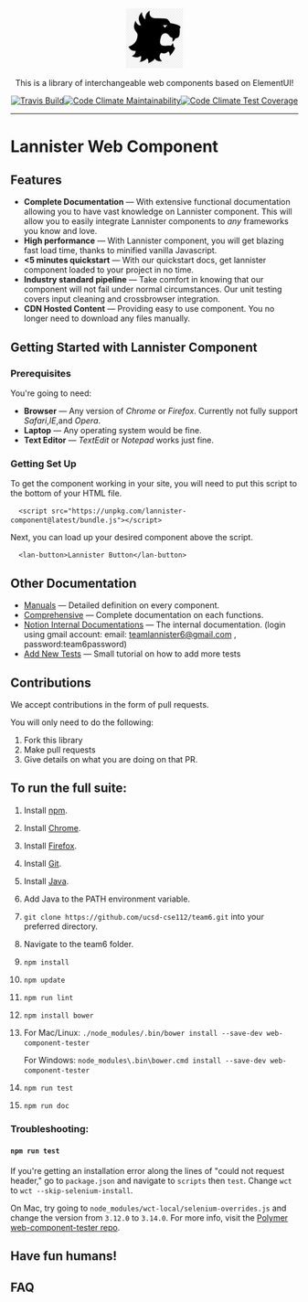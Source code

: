 <p align="center"><img src="lannister-logo.png" alt="Team 6 Logo" width=100><br/></p>
<p align="center">This is a library of interchangeable web components based on ElementUI!</p>
<p align="center">
  <a href="https://travis-ci.com/ucsd-cse112/team6"><img src="https://travis-ci.com/ucsd-cse112/team6.svg?token=9sQiopNr8YmCX4xj3GFq&branch=master" alt="Travis Build"><img src="https://api.codeclimate.com/v1/badges/d7879f033179d610db07/maintainability" alt="Code Climate Maintainability"><img src="https://api.codeclimate.com/v1/badges/d7879f033179d610db07/test_coverage" alt="Code Climate Test Coverage"></a>
</p>

<hr>

# Lannister Web Component

Features
------------

* **Complete Documentation** — With extensive functional documentation allowing you to have vast knowledge on Lannister component. This will allow you to easily integrate Lannister components to *any* frameworks you know and love.
* **High performance** — With Lannister component, you will get blazing fast load time, thanks to minified vanilla Javascript.
* **<5 minutes quickstart** — With our quickstart docs, get lannister component loaded to your project in no time.
* **Industry standard pipeline** — Take comfort in knowing that our component will not fail under normal circumstances. Our unit testing covers input cleaning and crossbrowser integration.
* **CDN Hosted Content** — Providing easy to use component. You no longer need to download any files manually.

Getting Started with Lannister Component
------------
### Prerequisites
You're going to need:
- **Browser** — Any version of *Chrome* or *Firefox*. Currently not fully support *Safari*,*IE*,and *Opera*.
- **Laptop** — Any operating system would be fine.
- **Text Editor** — *TextEdit* or *Notepad* works just fine.

### Getting Set Up
To get the component working in your site, you will need to put this script to the bottom of your HTML file.
```
  <script src="https://unpkg.com/lannister-component@latest/bundle.js"></script>
```

Next, you can load up your desired component above the script.
```
  <lan-button>Lannister Button</lan-button>
```

Other Documentation
------------
* [Manuals](https://ucsd-cse112.github.io/team6/manual/index.html) — Detailed definition on every component.
* [Comprehensive](https://ucsd-cse112.github.io/team6) — Complete documentation on each functions.
* [Notion Internal Documentations](https://notion.so/cse112sp19team6) — The internal documentation. (login using gmail account: email: teamlannister6@gmail.com , password:team6password)
* [Add New Tests](https://www.notion.so/Testing-fdf860cbf6e94104825bf10d701fa361) — Small tutorial on how to add more tests

Contributions
------------
We accept contributions in the form of pull requests.

You will only need to do the following:

1. Fork this library
2. Make pull requests
3. Give details on what you are doing on that PR.

## To run the full suite:
1. Install [npm](https://www.npmjs.com/get-npm).
2. Install [Chrome](https://www.google.com/chrome/).
3. Install [Firefox](https://www.mozilla.org/en-US/firefox/new/).
4. Install [Git](https://git-scm.com/book/en/v2/Getting-Started-Installing-Git).
5. Install [Java](https://www.java.com/download).
6. Add Java to the PATH environment variable.
7. `git clone https://github.com/ucsd-cse112/team6.git` into your preferred directory.
8. Navigate to the team6 folder.
9. `npm install`
10. `npm update`
11. `npm run lint`
12. `npm install bower`
13. For Mac/Linux: `./node_modules/.bin/bower install --save-dev web-component-tester`

    For Windows: `node_modules\.bin\bower.cmd install --save-dev web-component-tester`

14. `npm run test`
15. `npm run doc`

### Troubleshooting:
#### `npm run test`
If you're getting an installation error along the lines of "could not request header," go to `package.json` and navigate to `scripts` then `test`. Change `wct` to `wct --skip-selenium-install`.

On Mac, try going to `node_modules/wct-local/selenium-overrides.js` and change the version from `3.12.0` to `3.14.0`. For more info, visit the [Polymer web-component-tester repo](https://github.com/Polymer/tools/tree/master/packages/web-component-tester).

## Have fun humans!

## FAQ